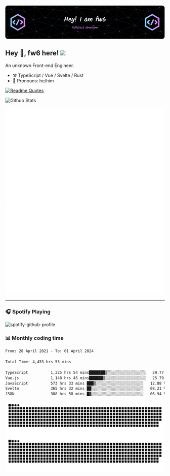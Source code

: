 ![Header](github-header-image.png)

## Hey 👋, fw6 here! <img src="https://github.githubassets.com/images/mona-whisper.gif" height="24" />


An unknown Front-end Engineer.

-   :hammer_and_pick: TypeScript / Vue / Svelte / Rust
-   :man: Pronouns: he/him


[![Readme Quotes](https://quotes-github-readme.vercel.app/api?type=horizontal&theme=algolia)](https://github.com/piyushsuthar/github-readme-quotes)



![Github Stats](https://github-readme-stats.vercel.app/api?username=fw6&bg_color=30,e96443,904e95&title_color=fff&text_color=fff)

![](https://raw.githubusercontent.com/fw6/github-stats-transparent/output/generated/overview.svg)
![](https://raw.githubusercontent.com/fw6/github-stats-transparent/output/generated/languages.svg)


---

### 🎧 Spotify Playing

<!-- ![spotify-github-profile](/img/default.svg) -->

![spotify-github-profile](https://spotify-github-profile.vercel.app/api/view.svg?uid=r6wn4hdvypv0lkzyrj0e0pjct&cover_image=true&theme=default&show_offline=true&background_color=9a10ad&interchange=true&bar_color_cover=true)



### :bar_chart: Monthly coding time 

<!--START_SECTION:waka-->

```txt
From: 28 April 2021 - To: 01 April 2024

Total Time: 4,453 hrs 53 mins

TypeScript          1,325 hrs 54 mins███████▒░░░░░░░░░░░░░░░░░   29.77 %
Vue.js              1,148 hrs 45 mins██████▒░░░░░░░░░░░░░░░░░░   25.79 %
JavaScript          573 hrs 33 mins ███▒░░░░░░░░░░░░░░░░░░░░░   12.88 %
Svelte              365 hrs 32 mins ██░░░░░░░░░░░░░░░░░░░░░░░   08.21 %
JSON                308 hrs 58 mins █▓░░░░░░░░░░░░░░░░░░░░░░░   06.94 %
```

<!--END_SECTION:waka-->




![github contribution grid snake animation](https://raw.githubusercontent.com/platane/platane/output/github-contribution-grid-snake-dark.svg#gh-dark-mode-only)![github contribution grid snake animation](https://raw.githubusercontent.com/platane/platane/output/github-contribution-grid-snake.svg#gh-light-mode-only)
